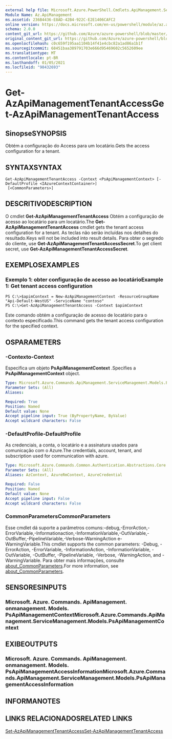 ```yaml
---
external help file: Microsoft.Azure.PowerShell.Cmdlets.ApiManagement.ServiceManagement.dll-Help.xml
Module Name: Az.ApiManagement
ms.assetid: 236B4436-E8AD-42B4-922C-E2E1406CAFC2
online version: https://docs.microsoft.com/en-us/powershell/module/az.apimanagement/get-azapimanagementtenantaccess
schema: 2.0.0
content_git_url: https://github.com/Azure/azure-powershell/blob/master/src/ApiManagement/ApiManagement/help/Get-AzApiManagementTenantAccess.md
original_content_git_url: https://github.com/Azure/azure-powershell/blob/master/src/ApiManagement/ApiManagement/help/Get-AzApiManagementTenantAccess.md
ms.openlocfilehash: c0c659f195aa1104b14f41e4cbc82a1ad86a1b1f
ms.sourcegitcommit: 68451baa389791703e666d95469602c5652609ee
ms.translationtype: MT
ms.contentlocale: pt-BR
ms.lasthandoff: 01/05/2021
ms.locfileid: "98432693"
---
```

# <span data-ttu-id="dd4a2-101">Get-AzApiManagementTenantAccess</span><span class="sxs-lookup"><span data-stu-id="dd4a2-101">Get-AzApiManagementTenantAccess</span></span>

## <span data-ttu-id="dd4a2-102">Sinopse</span><span class="sxs-lookup"><span data-stu-id="dd4a2-102">SYNOPSIS</span></span>
<span data-ttu-id="dd4a2-103">Obtém a configuração do Access para um locatário.</span><span class="sxs-lookup"><span data-stu-id="dd4a2-103">Gets the access configuration for a tenant.</span></span>

## <span data-ttu-id="dd4a2-104">SYNTAX</span><span class="sxs-lookup"><span data-stu-id="dd4a2-104">SYNTAX</span></span>

```
Get-AzApiManagementTenantAccess -Context <PsApiManagementContext> [-DefaultProfile <IAzureContextContainer>]
 [<CommonParameters>]
```

## <span data-ttu-id="dd4a2-105">DESCRITIVO</span><span class="sxs-lookup"><span data-stu-id="dd4a2-105">DESCRIPTION</span></span>
<span data-ttu-id="dd4a2-106">O cmdlet **Get-AzApiManagementTenantAccess** Obtém a configuração de acesso ao locatário para um locatário.</span><span class="sxs-lookup"><span data-stu-id="dd4a2-106">The **Get-AzApiManagementTenantAccess** cmdlet gets the tenant access configuration for a tenant.</span></span>
<span data-ttu-id="dd4a2-107">As teclas não serão incluídas nos detalhes do resultado.</span><span class="sxs-lookup"><span data-stu-id="dd4a2-107">Keys will not be included into result details.</span></span> <span data-ttu-id="dd4a2-108">Para obter o segredo do cliente, use **Get-AzApiManagementTenantAccessSecret**.</span><span class="sxs-lookup"><span data-stu-id="dd4a2-108">To get client secret, use **Get-AzApiManagementTenantAccessSecret**.</span></span>

## <span data-ttu-id="dd4a2-109">EXEMPLOS</span><span class="sxs-lookup"><span data-stu-id="dd4a2-109">EXAMPLES</span></span>

### <span data-ttu-id="dd4a2-110">Exemplo 1: obter configuração de acesso ao locatário</span><span class="sxs-lookup"><span data-stu-id="dd4a2-110">Example 1: Get tenant access configuration</span></span>
```
PS C:\>$apimContext = New-AzApiManagementContext -ResourceGroupName "Api-Default-WestUS" -ServiceName "contoso"
PS C:\>Get-AzApiManagementTenantAccess -Context $apimContext
```

<span data-ttu-id="dd4a2-111">Este comando obtém a configuração de acesso de locatário para o contexto especificado.</span><span class="sxs-lookup"><span data-stu-id="dd4a2-111">This command gets the tenant access configuration for the specified context.</span></span>

## <span data-ttu-id="dd4a2-112">OS</span><span class="sxs-lookup"><span data-stu-id="dd4a2-112">PARAMETERS</span></span>

### <span data-ttu-id="dd4a2-113">-Contexto</span><span class="sxs-lookup"><span data-stu-id="dd4a2-113">-Context</span></span>
<span data-ttu-id="dd4a2-114">Especifica um objeto **PsApiManagementContext** .</span><span class="sxs-lookup"><span data-stu-id="dd4a2-114">Specifies a **PsApiManagementContext** object.</span></span>

```yaml
Type: Microsoft.Azure.Commands.ApiManagement.ServiceManagement.Models.PsApiManagementContext
Parameter Sets: (All)
Aliases:

Required: True
Position: Named
Default value: None
Accept pipeline input: True (ByPropertyName, ByValue)
Accept wildcard characters: False
```

### <span data-ttu-id="dd4a2-115">-DefaultProfile</span><span class="sxs-lookup"><span data-stu-id="dd4a2-115">-DefaultProfile</span></span>
<span data-ttu-id="dd4a2-116">As credenciais, a conta, o locatário e a assinatura usados para comunicação com o Azure.</span><span class="sxs-lookup"><span data-stu-id="dd4a2-116">The credentials, account, tenant, and subscription used for communication with azure.</span></span>

```yaml
Type: Microsoft.Azure.Commands.Common.Authentication.Abstractions.Core.IAzureContextContainer
Parameter Sets: (All)
Aliases: AzContext, AzureRmContext, AzureCredential

Required: False
Position: Named
Default value: None
Accept pipeline input: False
Accept wildcard characters: False
```

### <span data-ttu-id="dd4a2-117">CommonParameters</span><span class="sxs-lookup"><span data-stu-id="dd4a2-117">CommonParameters</span></span>
<span data-ttu-id="dd4a2-118">Esse cmdlet dá suporte a parâmetros comuns:-debug,-ErrorAction,-ErrorVariable,-Informationaction,-InformationVariable,-OutVariable,-OutBuffer,-PipelineVariable,-Verbose-WarningAction e-WarningVariable.</span><span class="sxs-lookup"><span data-stu-id="dd4a2-118">This cmdlet supports the common parameters: -Debug, -ErrorAction, -ErrorVariable, -InformationAction, -InformationVariable, -OutVariable, -OutBuffer, -PipelineVariable, -Verbose, -WarningAction, and -WarningVariable.</span></span> <span data-ttu-id="dd4a2-119">Para obter mais informações, consulte [about_CommonParameters](http://go.microsoft.com/fwlink/?LinkID=113216).</span><span class="sxs-lookup"><span data-stu-id="dd4a2-119">For more information, see [about_CommonParameters](http://go.microsoft.com/fwlink/?LinkID=113216).</span></span>

## <span data-ttu-id="dd4a2-120">SENSORES</span><span class="sxs-lookup"><span data-stu-id="dd4a2-120">INPUTS</span></span>

### <span data-ttu-id="dd4a2-121">Microsoft. Azure. Commands. ApiManagement. onmanagement. Models. PsApiManagementContext</span><span class="sxs-lookup"><span data-stu-id="dd4a2-121">Microsoft.Azure.Commands.ApiManagement.ServiceManagement.Models.PsApiManagementContext</span></span>

## <span data-ttu-id="dd4a2-122">EXIBE</span><span class="sxs-lookup"><span data-stu-id="dd4a2-122">OUTPUTS</span></span>

### <span data-ttu-id="dd4a2-123">Microsoft. Azure. Commands. ApiManagement. onmanagement. Models. PsApiManagementAccessInformation</span><span class="sxs-lookup"><span data-stu-id="dd4a2-123">Microsoft.Azure.Commands.ApiManagement.ServiceManagement.Models.PsApiManagementAccessInformation</span></span>

## <span data-ttu-id="dd4a2-124">INFORMA</span><span class="sxs-lookup"><span data-stu-id="dd4a2-124">NOTES</span></span>

## <span data-ttu-id="dd4a2-125">LINKS RELACIONADOS</span><span class="sxs-lookup"><span data-stu-id="dd4a2-125">RELATED LINKS</span></span>

[<span data-ttu-id="dd4a2-126">Set-AzApiManagementTenantAccess</span><span class="sxs-lookup"><span data-stu-id="dd4a2-126">Set-AzApiManagementTenantAccess</span></span>](./Set-AzApiManagementTenantAccess.md)


